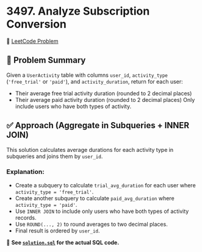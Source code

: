 # 3497. Analyze Subscription Conversion

🔗 [LeetCode Problem](https://leetcode.com/problems/analyze-subscription-conversion/)

## 🧠 Problem Summary

Given a `UserActivity` table with columns `user_id`, `activity_type` (`'free_trial'` or `'paid'`), and `activity_duration`, return for each user:
- Their average free trial activity duration (rounded to 2 decimal places)
- Their average paid activity duration (rounded to 2 decimal places)
Only include users who have both types of activity.

## ✅ Approach (Aggregate in Subqueries + INNER JOIN)

This solution calculates average durations for each activity type in subqueries and joins them by `user_id`.

### Explanation:

- Create a subquery to calculate `trial_avg_duration` for each user where `activity_type = 'free_trial'`.
- Create another subquery to calculate `paid_avg_duration` where `activity_type = 'paid'`.
- Use `INNER JOIN` to include only users who have both types of activity records.
- Use `ROUND(..., 2)` to round averages to two decimal places.
- Final result is ordered by `user_id`.

📄 **See [`solution.sql`](./solution.sql) for the actual SQL code.**
